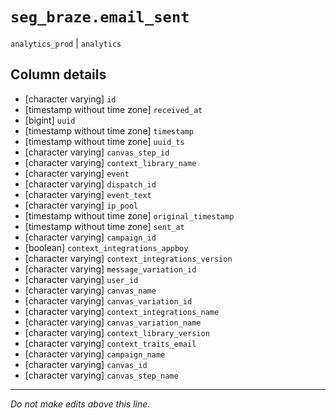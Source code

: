 # `seg_braze.email_sent`
`analytics_prod` | `analytics`

## Column details
* [character varying] `id`
* [timestamp without time zone] `received_at`
* [bigint]    `uuid`
* [timestamp without time zone] `timestamp`
* [timestamp without time zone] `uuid_ts`
* [character varying] `canvas_step_id`
* [character varying] `context_library_name`
* [character varying] `event`
* [character varying] `dispatch_id`
* [character varying] `event_text`
* [character varying] `ip_pool`
* [timestamp without time zone] `original_timestamp`
* [timestamp without time zone] `sent_at`
* [character varying] `campaign_id`
* [boolean]   `context_integrations_appboy`
* [character varying] `context_integrations_version`
* [character varying] `message_variation_id`
* [character varying] `user_id`
* [character varying] `canvas_name`
* [character varying] `canvas_variation_id`
* [character varying] `context_integrations_name`
* [character varying] `canvas_variation_name`
* [character varying] `context_library_version`
* [character varying] `context_traits_email`
* [character varying] `campaign_name`
* [character varying] `canvas_id`
* [character varying] `canvas_step_name`

-------------------------------------------------------------------------------
*Do not make edits above this line.*
